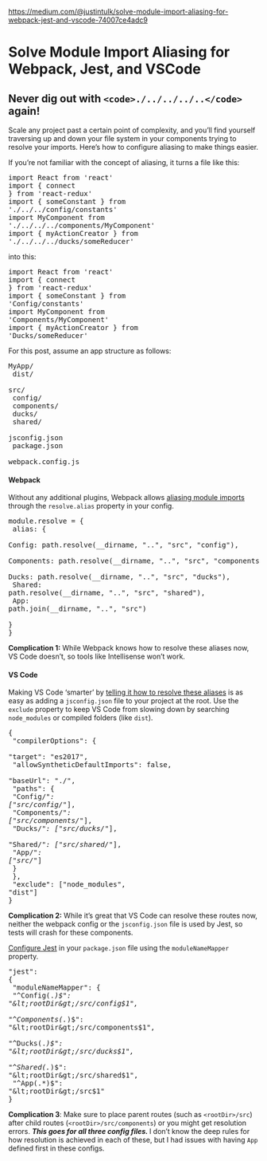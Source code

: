 <a href="https://medium.com/@justintulk/solve-module-import-aliasing-for-webpack-jest-and-vscode-74007ce4adc9">https://medium.com/@justintulk/solve-module-import-aliasing-for-webpack-jest-and-vscode-74007ce4adc9</a><div id="articleHeader"><h1>Solve Module Import Aliasing for Webpack, Jest, and VSCode</h1></div><h2 id="d7c4">Never dig out with `<code>./../../../..</code>` again!</h2><p id="ee09">Scale any project past a certain point of complexity, and you’ll find yourself traversing up and down your file system in your components trying to resolve your imports. Here’s how to configure aliasing to make things easier.</p><p id="939c">If you’re not familiar with the concept of aliasing, it turns a file like this:</p><pre id="479d">import React from 'react'<br />import { connect } from 'react-redux'<br />import { someConstant } from './../../config/constants'<br />import MyComponent from './../../../components/MyComponent'<br />import { myActionCreator } from './../../../ducks/someReducer'</pre><p id="c18c">into this:</p><pre id="628d">import React from 'react'<br />import { connect } from 'react-redux'<br />import { someConstant } from 'Config/constants'<br />import MyComponent from 'Components/MyComponent'<br />import { myActionCreator } from 'Ducks/someReducer'</pre><p id="5111">For this post, assume an app structure as follows:</p><pre id="5988">MyApp/<br />  dist/<br />  src/<br />    config/<br />    components/<br />    ducks/<br />    shared/<br />  jsconfig.json<br />  package.json<br />  webpack.config.js</pre><h4 id="bdea">Webpack</h4><p id="0815">Without any additional plugins, Webpack allows <a href="https://webpack.js.org/configuration/resolve/#resolve-alias" target="_blank">aliasing module imports</a> through the <code>resolve.alias</code> property in your config.</p><pre id="4033">module.resolve = {<br />  alias: {<br />    Config: path.resolve(__dirname, "..", "src", "config"),<br />    Components: path.resolve(__dirname, "..", "src", "components"),<br />    Ducks: path.resolve(__dirname, "..", "src", "ducks"),<br />    Shared: path.resolve(__dirname, "..", "src", "shared"),<br />    App: path.join(__dirname, "..", "src")<br />  }<br />}</pre><p id="7150"><strong>Complication 1:</strong> While Webpack knows how to resolve these aliases now, VS Code doesn’t, so tools like Intellisense won’t work.</p></section><section><div><div><h4 id="9b0b">VS Code</h4><p id="81b3">Making VS Code ‘smarter’ by <a href="https://code.visualstudio.com/docs/languages/jsconfig" target="_blank">telling it how to resolve these aliases</a> is as easy as adding a <code>jsconfig.json</code> file to your project at the root. Use the <code>exclude</code> property to keep VS Code from slowing down by searching <code>node_modules</code> or compiled folders (like <code>dist</code>).</p><pre id="5cdc">{<br />  "compilerOptions": {<br />    "target": "es2017",<br />    "allowSyntheticDefaultImports": false,<br />    "baseUrl": "./",<br />    "paths": {<br />      "Config/*": ["src/config/*"],<br />      "Components/*": ["src/components/*"],<br />      "Ducks/*": ["src/ducks/*"],<br />      "Shared/*": ["src/shared/*"],<br />      "App/*": ["src/*"]<br />    }<br />  },<br />  "exclude": ["node_modules", "dist"]<br />}</pre><p id="86dc"><strong>Complication 2:</strong> While it’s great that VS Code can resolve these routes now, neither the webpack config or the <code>jsconfig.json</code> file is used by Jest, so tests will crash for these components.</p></div></section><section><div><div><p id="0627"><a href="https://facebook.github.io/jest/docs/en/configuration.html#modulenamemapper-object-string-string" target="_blank">Configure Jest</a> in your <code>package.json</code> file using the <code>moduleNameMapper</code> property.</p><pre id="fbb4">"jest": {<br />  "moduleNameMapper": {<br />    "^Config(.*)$": "&lt;rootDir&gt;/src/config$1",<br />    "^Components(.*)$": "&lt;rootDir&gt;/src/components$1",<br />    "^Ducks(.*)$": "&lt;rootDir&gt;/src/ducks$1",<br />    "^Shared(.*)$": "&lt;rootDir&gt;/src/shared$1",<br />    "^App(.*)$": "&lt;rootDir&gt;/src$1"<br />}</pre><p id="fc35"><strong>Complication 3</strong>: Make sure to place parent routes (such as <code>&lt;rootDir&gt;/src</code>) after child routes (<code>&lt;rootDir&gt;/src/components</code>) or you might get resolution errors. <strong><em>This goes for all three config files. </em></strong>I don’t know the deep rules for how resolution is achieved in each of these, but I had issues with having <code>App</code> defined first in these configs.</p></div></section>